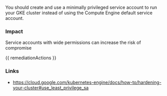 
You should create and use a minimally privileged service account to run your GKE cluster instead of using the Compute Engine default service account.

### Impact
Service accounts with wide permissions can increase the risk of compromise

<!-- DO NOT CHANGE -->
{{ remediationActions }}

### Links
- https://cloud.google.com/kubernetes-engine/docs/how-to/hardening-your-cluster#use_least_privilege_sa
        